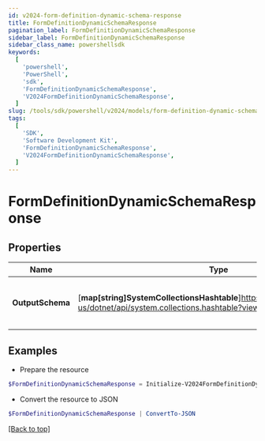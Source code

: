 ```yaml
---
id: v2024-form-definition-dynamic-schema-response
title: FormDefinitionDynamicSchemaResponse
pagination_label: FormDefinitionDynamicSchemaResponse
sidebar_label: FormDefinitionDynamicSchemaResponse
sidebar_class_name: powershellsdk
keywords:
  [
    'powershell',
    'PowerShell',
    'sdk',
    'FormDefinitionDynamicSchemaResponse',
    'V2024FormDefinitionDynamicSchemaResponse',
  ]
slug: /tools/sdk/powershell/v2024/models/form-definition-dynamic-schema-response
tags:
  [
    'SDK',
    'Software Development Kit',
    'FormDefinitionDynamicSchemaResponse',
    'V2024FormDefinitionDynamicSchemaResponse',
  ]
---
```


# FormDefinitionDynamicSchemaResponse

## Properties

| Name | Type | Description | Notes |
| --- | --- | --- | --- |
| **OutputSchema** | [**map[string]SystemCollectionsHashtable**]https://learn.microsoft.com/en-us/dotnet/api/system.collections.hashtable?view=net-9.0 | OutputSchema holds a JSON schema generated dynamically | [optional] |

## Examples

- Prepare the resource

```powershell
$FormDefinitionDynamicSchemaResponse = Initialize-V2024FormDefinitionDynamicSchemaResponse  -OutputSchema {outputSchema={$schema=https://json-schema.org/draft/2020-12/schema, additionalProperties=false, properties={firstName={title=First Name, type=string}, fullName={title=Full Name, type=string}, lastName={title=Last Name, type=string}, startDate={format=date-time, title=Start Date, type=string}}, type=object}}
```

- Convert the resource to JSON

```powershell
$FormDefinitionDynamicSchemaResponse | ConvertTo-JSON
```

[[Back to top]](#)
